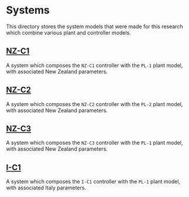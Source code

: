 # Systems

This directory stores the system models that were made for this research which combine various plant and controller models.

## [NZ-C1](nz-c1.yaml)

A system which composes the `NZ-C1` controller with the `PL-1` plant model, with associated New Zealand parameters.

## [NZ-C2](nz-c2.yaml)

A system which composes the `NZ-C2` controller with the `PL-2` plant model, with associated New Zealand parameters.

## [NZ-C3](nz-c3.yaml)

A system which composes the `NZ-C3` controller with the `PL-1` plant model, with associated New Zealand parameters.

## [I-C1](i-c1.yaml)

A system which composes the `I-C1` controller with the `PL-1` plant model, with associated Italy parameters.

